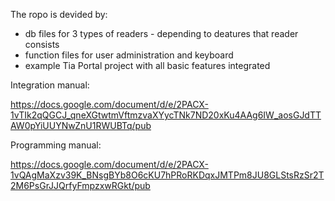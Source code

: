 The ropo is devided by:

- db files for 3 types of readers - depending to deatures that reader consists
- function files for user administration and keyboard
- example Tia Portal project with all basic features integrated

Integration manual: 

https://docs.google.com/document/d/e/2PACX-1vTIk2qQGCJ_qneXGtwtmVftmzvaXYycTNk7ND20xKu4AAg6IW_aosGJdTTAW0pYiUUYNwZnU1RWUBTq/pub

Programming manual: 

https://docs.google.com/document/d/e/2PACX-1vQAgMaXzv39K_BNsgBYb8O6cKU7hPRoRKDqxJMTPm8JU8GLStsRzSr2T2M6PsGrJJQrfyFmpzxwRGkt/pub
